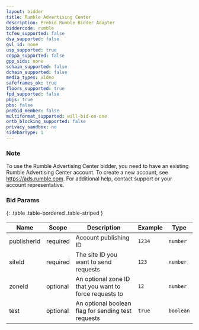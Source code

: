 ```yaml
---
layout: bidder
title: Rumble Advertising Center
description: Prebid Rumble Bidder Adapter
biddercode: rumble
tcfeu_supported: false
dsa_supported: false
gvl_id: none
usp_supported: true
coppa_supported: false
gpp_sids: none
schain_supported: false
dchain_supported: false
media_types: video
safeframes_ok: true
floors_supported: true
fpd_supported: false
pbjs: true
pbs: false
prebid_member: false
multiformat_supported: will-bid-on-one
ortb_blocking_supported: false
privacy_sandbox: no
sidebarType: 1
---
```


### Note

To use the Rumble Advertising Center bidder, you need to have an existing Rumble Advertising Center account. To create a 
new account, see <https://ads.rumble.com>. For additional help, contact support or your account representative.

### Bid Params

{: .table .table-bordered .table-striped }

| Name        | Scope    | Description                                             | Example  | Type       |
|-------------|----------|---------------------------------------------------------|----------|------------|
| publisherId | required | Account publishing ID                                   | `1234`   | `number`   |  
| siteId      | required | The site ID you want to send requests                   | `123`    | `number`   |
| zoneId      | optional | An optional zone ID that you want to force requests to  | `12`     | `number`   |      
| test        | optional | An optional boolean flag for sending test requests      | `true`   | `boolean`  | 
